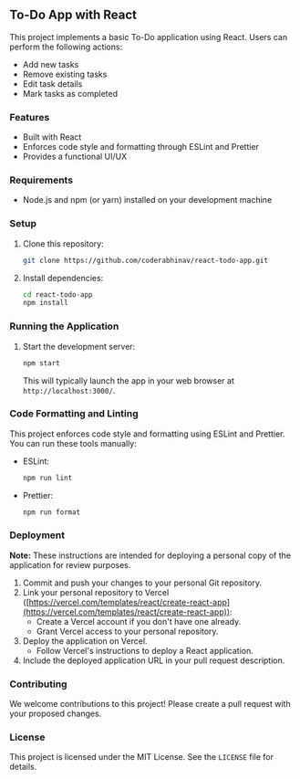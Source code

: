## To-Do App with React

This project implements a basic To-Do application using React. Users can perform the following actions:

- Add new tasks
- Remove existing tasks
- Edit task details
- Mark tasks as completed

### Features

- Built with React
- Enforces code style and formatting through ESLint and Prettier
- Provides a functional UI/UX

### Requirements

- Node.js and npm (or yarn) installed on your development machine

### Setup

1. Clone this repository:

   ```bash
   git clone https://github.com/coderabhinav/react-todo-app.git
   ```

2. Install dependencies:

   ```bash
   cd react-todo-app
   npm install
   ```

### Running the Application

1. Start the development server:

   ```bash
   npm start
   ```

   This will typically launch the app in your web browser at `http://localhost:3000/`.

### Code Formatting and Linting

This project enforces code style and formatting using ESLint and Prettier. You can run these tools manually:

- ESLint:

  ```bash
  npm run lint
  ```

- Prettier:

  ```bash
  npm run format
  ```

### Deployment

**Note:** These instructions are intended for deploying a personal copy of the application for review purposes.

1. Commit and push your changes to your personal Git repository.
2. Link your personal repository to Vercel ([https://vercel.com/templates/react/create-react-app](https://vercel.com/templates/react/create-react-app)):
   - Create a Vercel account if you don't have one already.
   - Grant Vercel access to your personal repository.
3. Deploy the application on Vercel.
   - Follow Vercel's instructions to deploy a React application.
4. Include the deployed application URL in your pull request description.

### Contributing

We welcome contributions to this project! Please create a pull request with your proposed changes.

### License

This project is licensed under the MIT License. See the `LICENSE` file for details.
